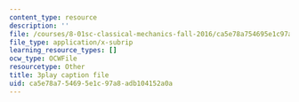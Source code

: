 ```yaml
---
content_type: resource
description: ''
file: /courses/8-01sc-classical-mechanics-fall-2016/ca5e78a754695e1c97a8adb104152a0a_pW6tqp1zRrg.vtt
file_type: application/x-subrip
learning_resource_types: []
ocw_type: OCWFile
resourcetype: Other
title: 3play caption file
uid: ca5e78a7-5469-5e1c-97a8-adb104152a0a
---
```


